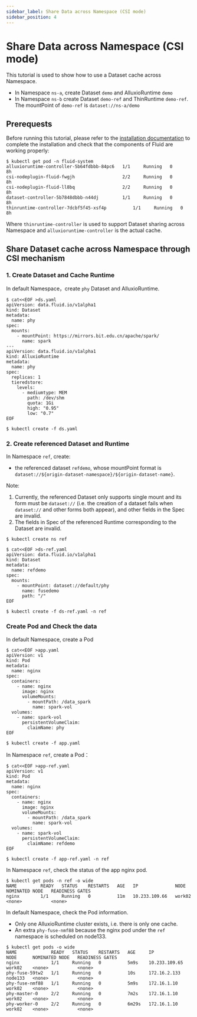 ```yaml
---
sidebar_label: Share Data across Namespace (CSI mode)
sidebar_position: 4
---
```


# Share Data across Namespace (CSI mode)

This tutorial is used to show how to use a Dataset cache across Namespace.
- In Namespace `ns-a`, create Dataset `demo` and AlluxioRuntime `demo`
- In Namespace `ns-b` create Dataset `demo-ref` and ThinRuntime `demo-ref`. The mountPoint of `demo-ref` is `dataset://ns-a/demo`
 
## Prerequests
Before running this tutorial, please refer to the [installation documentation](/docs/get-started/installation) to complete the installation and check that the components of Fluid are working properly:
```shell
$ kubectl get pod -n fluid-system
alluxioruntime-controller-5b64fdbbb-84pc6   1/1     Running   0          8h
csi-nodeplugin-fluid-fwgjh                  2/2     Running   0          8h
csi-nodeplugin-fluid-ll8bq                  2/2     Running   0          8h
dataset-controller-5b7848dbbb-n44dj         1/1     Running   0          8h
thinruntime-controller-7dcbf5f45-xsf4p          1/1     Running   0          8h
```

Where `thinruntime-controller` is used to support Dataset sharing across Namespace and `alluxioruntime-controller` is the actual cache.

## Share Dataset cache across Namespace through CSI mechanism 
###  1. Create Dataset and Cache Runtime

In default Namespace，create `phy` Dataset and AlluxioRuntime.
```shell
$ cat<<EOF >ds.yaml
apiVersion: data.fluid.io/v1alpha1
kind: Dataset
metadata:
  name: phy
spec:
  mounts:
    - mountPoint: https://mirrors.bit.edu.cn/apache/spark/
      name: spark
---
apiVersion: data.fluid.io/v1alpha1
kind: AlluxioRuntime
metadata:
  name: phy
spec:
  replicas: 1
  tieredstore:
    levels:
      - mediumtype: MEM
        path: /dev/shm
        quota: 1Gi
        high: "0.95"
        low: "0.7"
EOF

$ kubectl create -f ds.yaml
```

### 2. Create referenced Dataset and Runtime
In Namespace `ref`, create:
- the referenced dataset `refdemo`, whose mountPoint format is `dataset://${origin-dataset-namespace}/${origin-dataset-name}`.

Note:
1. Currently, the referenced Dataset only supports single mount and its form must be `dataset://` (i.e. the creation of a dataset fails when `dataset://` and other forms both appear), and other fields in the Spec are invalid.
2. The fields in Spec of the referenced Runtime corresponding to the Dataset are invalid.
```shell
$ kubectl create ns ref

$ cat<<EOF >ds-ref.yaml
apiVersion: data.fluid.io/v1alpha1
kind: Dataset
metadata:
  name: refdemo
spec:
  mounts:
    - mountPoint: dataset://default/phy
      name: fusedemo
      path: "/"
EOF

$ kubectl create -f ds-ref.yaml -n ref
```

### Create Pod and Check the data

In default Namespace, create a Pod

```shell
$ cat<<EOF >app.yaml
apiVersion: v1
kind: Pod
metadata:
  name: nginx
spec:
  containers:
    - name: nginx
      image: nginx
      volumeMounts:
        - mountPath: /data_spark
          name: spark-vol
  volumes:
    - name: spark-vol
      persistentVolumeClaim:
        claimName: phy
EOF

$ kubectl create -f app.yaml
```


In Namespace `ref`, create a Pod：

```shell
$ cat<<EOF >app-ref.yaml
apiVersion: v1
kind: Pod
metadata:
  name: nginx
spec:
  containers:
    - name: nginx
      image: nginx
      volumeMounts:
        - mountPath: /data_spark
          name: spark-vol
  volumes:
    - name: spark-vol
      persistentVolumeClaim:
        claimName: refdemo
EOF

$ kubectl create -f app-ref.yaml -n ref
```

In Namespace `ref`, check the status of the app nginx pod.
```shell
$ kubectl get pods -n ref -o wide
NAME         READY   STATUS    RESTARTS   AGE   IP              NODE      NOMINATED NODE   READINESS GATES
nginx        1/1     Running   0          11m   10.233.109.66   work02    <none>           <none>
```

In default Namespace, check the Pod information.
- Only one AlluxioRuntime cluster exists, i.e. there is only one cache.
- An extra `phy-fuse-nmf88` because the nginx pod under the `ref` namespace is scheduled on node133.
```shell
$ kubectl get pods -o wide
NAME             READY   STATUS    RESTARTS   AGE     IP              NODE      NOMINATED NODE   READINESS GATES
nginx            1/1     Running   0          5m9s    10.233.109.65   work02    <none>           <none>
phy-fuse-59tw2   1/1     Running   0          10s     172.16.2.133    node133   <none>           <none>
phy-fuse-nmf88   1/1     Running   0          5m9s    172.16.1.10     work02    <none>           <none>
phy-master-0     2/2     Running   0          7m2s    172.16.1.10     work02    <none>           <none>
phy-worker-0     2/2     Running   0          6m29s   172.16.1.10     work02    <none>           <none>
```
